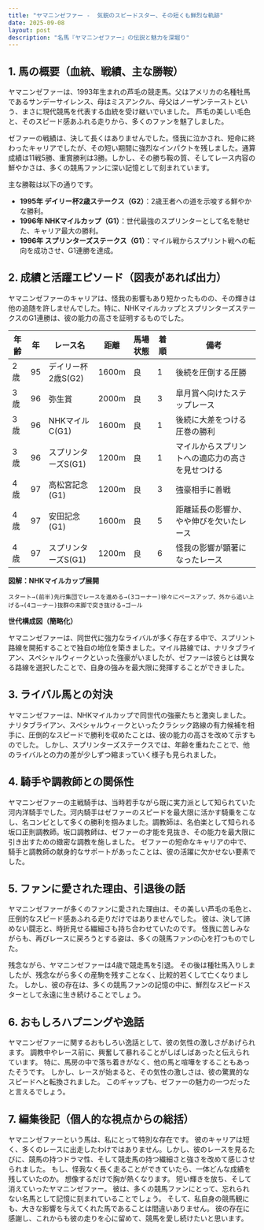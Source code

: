 ```yaml
---
title: "ヤマニンゼファー -  気鋭のスピードスター、その短くも鮮烈な軌跡"
date: 2025-09-08
layout: post
description: "名馬『ヤマニンゼファー』の伝説と魅力を深堀り"
---
```


## 1. 馬の概要（血統、戦績、主な勝鞍）

ヤマニンゼファーは、1993年生まれの芦毛の競走馬。父はアメリカの名種牡馬であるサンデーサイレンス、母はミスアンクル、母父はノーザンテーストという、まさに現代競馬を代表する血統を受け継いでいました。  芦毛の美しい毛色と、そのスピード感あふれる走りから、多くのファンを魅了しました。

ゼファーの戦績は、決して長くはありませんでした。怪我に泣かされ、短命に終わったキャリアでしたが、その短い期間に強烈なインパクトを残しました。通算成績は11戦5勝、重賞勝利は3勝。しかし、その勝ち鞍の質、そしてレース内容の鮮やかさは、多くの競馬ファンに深い記憶として刻まれています。

主な勝鞍は以下の通りです。

* **1995年  デイリー杯2歳ステークス（G2）**：2歳王者への道を示唆する鮮やかな勝利。
* **1996年  NHKマイルカップ（G1）**：世代最強のスプリンターとして名を馳せた、キャリア最大の勝利。
* **1996年  スプリンターズステークス（G1）**：マイル戦からスプリント戦への転向を成功させ、G1連勝を達成。


## 2. 成績と活躍エピソード（図表があれば出力）

ヤマニンゼファーのキャリアは、怪我の影響もあり短かったものの、その輝きは他の追随を許しませんでした。特に、NHKマイルカップとスプリンターズステークスのG1連勝は、彼の能力の高さを証明するものでした。

| 年齢 | 年 | レース名             | 距離 | 馬場状態 | 着順 | 備考                                     |
|-----|---|----------------------|-----|---------|-----|------------------------------------------|
| 2歳 | 95 | デイリー杯2歳S(G2)     | 1600m | 良       | 1   | 後続を圧倒する圧勝                         |
| 3歳 | 96 | 弥生賞               | 2000m | 良       | 3   | 皐月賞へ向けたステップレース              |
| 3歳 | 96 | NHKマイルC(G1)       | 1600m | 良       | 1   | 後続に大差をつける圧巻の勝利             |
| 3歳 | 96 | スプリンターズS(G1)   | 1200m | 良       | 1   | マイルからスプリントへの適応力の高さを見せつける |
| 4歳 | 97 | 高松宮記念(G1)       | 1200m | 良       | 3   | 強豪相手に善戦                           |
| 4歳 | 97 | 安田記念(G1)         | 1600m | 良       | 5   | 距離延長の影響か、やや伸びを欠いたレース     |
| 4歳 | 97 | スプリンターズS(G1)   | 1200m | 良       | 6   | 怪我の影響が顕著になったレース             |


**図解：NHKマイルカップ展開**

```
スタート→(前半)先行集団でレースを進める→(3コーナー)徐々にペースアップ、外から追い上げる→(4コーナー)抜群の末脚で突き抜ける→ゴール
```

**世代構成図（簡略化）**

ヤマニンゼファーは、同世代に強力なライバルが多く存在する中で、スプリント路線を開拓することで独自の地位を築きました。マイル路線では、ナリタブライアン、スペシャルウィークといった強豪がいましたが、ゼファーは彼らとは異なる路線を選択したことで、自身の強みを最大限に発揮することができました。


## 3. ライバル馬との対決

ヤマニンゼファーは、NHKマイルカップで同世代の強豪たちと激突しました。ナリタブライアン、スペシャルウィークといったクラシック路線の有力候補を相手に、圧倒的なスピードで勝利を収めたことは、彼の能力の高さを改めて示すものでした。  しかし、スプリンターズステークスでは、年齢を重ねたことで、他のライバルとの力の差が少しずつ縮まっていく様子も見られました。


## 4. 騎手や調教師との関係性

ヤマニンゼファーの主戦騎手は、当時若手ながら既に実力派として知られていた河内洋騎手でした。河内騎手はゼファーのスピードを最大限に活かす騎乗をこなし、名コンビとして多くの勝利を掴みました。調教師は、名伯楽として知られる坂口正則調教師。坂口調教師は、ゼファーの才能を見抜き、その能力を最大限に引き出すための緻密な調教を施しました。  ゼファーの短命なキャリアの中で、騎手と調教師の献身的なサポートがあったことは、彼の活躍に欠かせない要素でした。


## 5. ファンに愛された理由、引退後の話

ヤマニンゼファーが多くのファンに愛された理由は、その美しい芦毛の毛色と、圧倒的なスピード感あふれる走りだけではありませんでした。  彼は、決して諦めない闘志と、時折見せる繊細さも持ち合わせていたのです。  怪我に苦しみながらも、再びレースに戻ろうとする姿は、多くの競馬ファンの心を打つものでした。

残念ながら、ヤマニンゼファーは4歳で競走馬を引退。  その後は種牡馬入りしましたが、残念ながら多くの産駒を残すことなく、比較的若くして亡くなりました。  しかし、彼の存在は、多くの競馬ファンの記憶の中に、鮮烈なスピードスターとして永遠に生き続けることでしょう。


## 6. おもしろハプニングや逸話

ヤマニンゼファーに関するおもしろい逸話として、彼の気性の激しさがあげられます。  調教中やレース前に、興奮して暴れることがしばしばあったと伝えられています。  特に、馬房の中で落ち着きがなく、他の馬と喧嘩をすることもあったそうです。  しかし、レースが始まると、その気性の激しさは、彼の驚異的なスピードへと転換されました。  このギャップも、ゼファーの魅力の一つだったと言えるでしょう。


## 7. 編集後記（個人的な視点からの総括）

ヤマニンゼファーという馬は、私にとって特別な存在です。  彼のキャリアは短く、多くのレースに出走したわけではありません。しかし、彼のレースを見るたびに、競馬の持つドラマ性、そして競走馬の持つ繊細さと強さを改めて感じさせられました。  もし、怪我なく長く走ることができていたら、一体どんな成績を残していたのか。  想像するだけで胸が熱くなります。  短い輝きを放ち、そして消えていったヤマニンゼファー。  彼は、多くの競馬ファンにとって、忘れられない名馬として記憶に刻まれていることでしょう。  そして、私自身の競馬観にも、大きな影響を与えてくれた馬であることは間違いありません。  彼の存在に感謝し、これからも彼の走りを心に留めて、競馬を愛し続けたいと思います。
